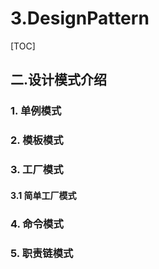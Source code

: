 # 3.DesignPattern
[TOC]
## 二.设计模式介绍
### 1. 单例模式
### 2. 模板模式
### 3. 工厂模式
#### 3.1 简单工厂模式
### 4. 命令模式
### 5. 职责链模式

